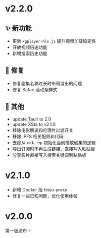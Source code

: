 # v2.2.0

## ✨ 新功能

- 更新 `xgplayer-hls.js` 提升视频加载稳定性
- 开放视频倍速功能
- 新增搜索历史功能

## 🐛 修复

- 修复剧集名称过长时布局溢出的问题
- 修复 Safari 滚动条样式

## 🚗 其他

- update Tauri to 2.0
- update XSta to v2.1.0
- 移除电影解说和伦理片过滤开关
- 移除 IPFS 相关配置和代码
- 去除从 cid、ep 初始化当前播放剧集的逻辑
- 导出订阅时不再生成链接，直接写入粘贴板
- 分享影片直接写入搜索关键词到粘贴板

# v2.1.0

- 新增 Docker 版 feiyu-proxy
- 修复一些已知问题，优化使用体验

# v2.0.0

第一版发布 ✨
